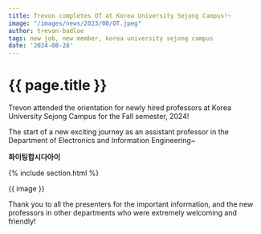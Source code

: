 ```yaml
---
title: Trevon completes OT at Korea University Sejong Campus!~
image: "/images/news/2023/08/OT.jpeg"
author: trevon-badloe
tags: new job, new member, korea university sejong campus
date: '2024-08-28'
---
```


# {{ page.title }}

Trevon attended the orientation for newly hired professors at Korea University Sejong Campus for the Fall semester, 2024!

The start of a new exciting journey as an assistant professor in the Department of Electronics and Information Engineering~

**화이팅합시다아이**

{% include section.html %}

{{ image }}


Thank you to all the presenters for the important information, and the new professors in other departments who were extremely welcoming and friendly!